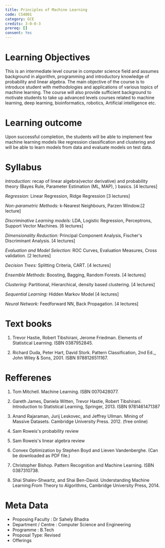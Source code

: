 ```yaml
---
title: Principles of Machine Learning 
code: CS4801
category: GCE
credits: 3-0-0-3
prereq: []
consent: Yes
---
```

# Learning Objectives

This is an intermediate level course in computer science field and assumes background in algorithm, programming and introductory knowledge of probability and linear algebra. The main objective of the course is to introduce student with methodologies and applications of various topics of machine learning.  The course will also provide sufficient background to motivate students to take up advanced levels courses related to machine learning, deep learning, bioinformatics, robotics, Artificial intelligence etc. 

# Learning outcome

Upon successful completion, the students will be able to  implement few machine learning models like regression classification and clustering and will be able to learn models from data and evaluate models on test data. 

# Syllabus

*Introduction:* recap  of  linear  algebra(vector  derivative)  and probability  theory  (Bayes  Rule,  Parameter  Estimation  (ML,  MAP),  )  basics.  [4 lectures]

*Regression:* Linear  Regression,  Ridge  Regression  [3  lectures]

 
*Non-parametric  Methods:*  k-Nearest  Neighbours,  Parzen  Window.[2 lecture]

*Discriminative  Learning  models:*  LDA,  Logistic  Regression,  Perceptrons, Support  Vector  Machines.  [6  lectures]

*Dimensionality  Reduction:*  Principal  Component  Analysis,  Fischer's  Discriminant Analysis.  [4  lectures]

*Evaluation  and  Model  Selection:*  ROC  Curves,  Evaluation  Measures,  Cross validation. [2  lectures]

*Decision  Trees:*  Splitting  Criteria,  CART. [4  lectures]

*Ensemble  Methods:*  Boosting,  Bagging,  Random  Forests.  [4  lectures]

*Clustering:*  Partitional,  Hierarchical,  density  based  clustering.  [4  lectures]

*Sequential  Learning:*  Hidden  Markov  Model [4  lectures]

*Neural  Network:*  Feedforward  NN, Back Propagation. [4  lectures]

# Text books

1. Trevor  Hastie,  Robert  Tibshirani,  Jerome  Friedman. Elements  of  Statistical Learning.  ISBN  0387952845.

2. Richard  Duda,  Peter  Hart,  David  Stork.  Pattern  Classification,  2nd  Ed.,,  John Wiley  &  Sons,  2001.  ISBN  9788126511167.



# Refferenes

1. Tom Mitchell. Machine Learning. ISBN 0070428077.

2. Gareth James, Daniela Witten, Trevor Hastie, Robert Tibshirani. Introduction to Statistical Learning,  Springer, 2013. ISBN 9781461471387

3. Anand Rajaraman, Jurij Leskovec, and Jeffrey Ullman. Mining of Massive Datasets. Cambridge University Press. 2012. (free online)

4. Sam Roweis's probability review

5. Sam Roweis's linear algebra review

6. Convex Optimization by Stephen Boyd and Lieven Vandenberghe. (Can be downloaded as PDF file.)

7. Christopher  Bishop.  Pattern  Recognition  and  Machine  Learning.  ISBN 0387310738.

8. Shai  Shalev-Shwartz,  and  Shai  Ben-David. Understanding  Machine  Learning:From  Theory  to  Algorithms,  Cambridge  University  Press,  2014.


# Meta Data	 	 	
 
* Proposing Faculty : Dr Sahely Bhadra
* Department / Centre : Computer Science and Engineering
* Programme : B.Tech
* Proposal Type: Revised
* Offerings
